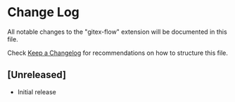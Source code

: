 # Change Log

All notable changes to the "gitex-flow" extension will be documented in this file.

Check [Keep a Changelog](http://keepachangelog.com/) for recommendations on how to structure this file.

## [Unreleased]

- Initial release